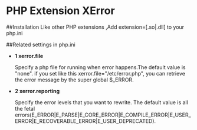 PHP Extension XError
======

##Installation
Like other PHP extensions ,Add extension=[.so|.dll] to your php.ini


##Related settings in php.ini

- **1 xerror.file**

   Specify a php file for running when error happens.The default value is "none".
if you set like this xerror.file="/etc/error.php", you can retrieve  the error message by the super global $_ERROR.


- **2 xerror.reporting**

  Specify the error levels that you want to rewrite. The default value is all the fetal errors(E_ERROR|E_PARSE|E_CORE_ERROR|E_COMPILE_ERROR|E_USER_ERROR|E_RECOVERABLE_ERROR|E_USER_DEPRECATED).




